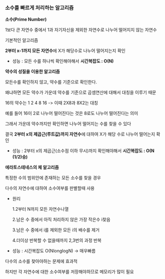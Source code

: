 ### 소수를 빠르게 처리하는 알고리즘

**소수(Prime Number)**

1보다 큰 자연수 중에서 1과 자기자신을 제외한 자연수로 나누어 떨어지지 않는 자연수

기본적인 알고리즘

**2부터 x-1까지 모든 자연수**에 X가 해당수로 나누어 떨어지는지 확인 

- 성능 : 모든 수를 하나씩 확인해야해서 **시간복잡도 : O(N)**



**약수의 성질을 이용한 알고리즘** 

모든수를 확인하지 않고, 약수를 기준으로 확인한다.

왜냐하면 모든 약수가 가운데 약수를 기준으로 곱셈연산에 대해서 대칭을 이루기 때문

16의 약수는 1 2 4 8 16 -> 이때 2X8과 8X2는 대칭 

예를 들어 16이 2로 나누어 떨어진다는 것은 8로도 나누어 떨어진다는 의미 

그래서 가운데 약수까지만 확인하면 나누어 떨어지는 수를 찾을 수 있다

결국 **2부터 x의 제곱근(루트값)까지 자연수**에 대하여 X가 해당 수로 나누어 떨어는지 확인

- 성능 : 2부터 x의 제곱근(소수점 이하 무시)까지 확인해야해서 **시간복잡도 : O(N (1/2)승)**



**에라토스테네스의 체 알고리즘**

특정한 수의 범위안에 존재하는 모든 소수를 찾을 경우

다수의 자연수에 대하여 소수여부를 판별할때 사용

- 원리 

  1.2부터 N까지 모든 자연수나열

  2.남은 수 중에서 아직 처리하지 않은 가장 작은수 i찾음

  3.남은 수 중에서 i를 제외한 모든 i의 배수를 제거

  4.더이상 반복할 수 없을때까지 2,3번의 과정 반복

- 성능 :  시간복잡도 O(NlonglogN) -> 매우빠름 

다수의 소수를 찾아야하는 문제에 효과적

하지만 각 자연수에 대한 소수여부를 저장해야하므로 메모리가 많이 필요